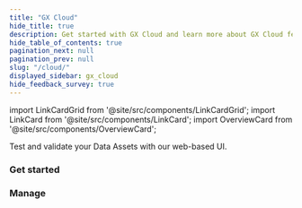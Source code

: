 ```yaml
---
title: "GX Cloud"
hide_title: true
description: Get started with GX Cloud and learn more about GX Cloud features and functionality.
hide_table_of_contents: true
pagination_next: null
pagination_prev: null
slug: "/cloud/"
displayed_sidebar: gx_cloud
hide_feedback_survey: true
---
```


import LinkCardGrid from '@site/src/components/LinkCardGrid';
import LinkCard from '@site/src/components/LinkCard';
import OverviewCard from '@site/src/components/OverviewCard';

<OverviewCard title={frontMatter.title}>
  Test and validate your Data Assets with our web-based UI.
</OverviewCard>

### Get started

<LinkCardGrid>
  <LinkCard topIcon label="GX Cloud overview" description="Learn more about GX Cloud features and functionality." to="/cloud/overview/overview_lp" icon="/img/small_gx_logo.png" />

  <LinkCard topIcon label="Deploy GX Cloud" description="Learn how to deploy GX Cloud in your environment." to="/cloud/deploy/deploy_lp" icon="/img/small_gx_logo.png" />

  <LinkCard topIcon label="Connect GX Cloud" description="Ready to integrate GX Cloud with your production environment? Connect GX Cloud to popular data platforms and orchestration tools." to="/cloud/connect/connect_lp" icon="/img/small_gx_logo.png" />
</LinkCardGrid>

### Manage

<LinkCardGrid>
  <LinkCard topIcon label="Manage Data Assets" description="Create, edit, or delete a Data Asset." to="/cloud/data_assets/manage_data_assets" icon="/img/small_gx_logo.png" />
  <LinkCard topIcon label="Manage Expectations" description="Create, edit, or delete an Expectation." to="/cloud/expectations/manage_expectations" icon="/img/small_gx_logo.png" />
  <LinkCard topIcon label="Manage Expectation Suites" description="Create or delete Expectation Suites." to="/cloud/expectation_suites/manage_expectation_suites" icon="/img/small_gx_logo.png" />
  <LinkCard topIcon label="Manage Validations" description="Run a Validation, or view the Validation run history." to="/cloud/validations/manage_validations" icon="/img/small_gx_logo.png" />
  <LinkCard topIcon label="Manage alerts" description="Add, edit, or delete alerts." to="/cloud/alerts/manage_alerts" icon="/img/small_gx_logo.png" />
  <LinkCard topIcon label="Manage users and access tokens" description="Manage GX Cloud users and access tokens." to="/cloud/users/manage_users" icon="/img/small_gx_logo.png" />
</LinkCardGrid>
